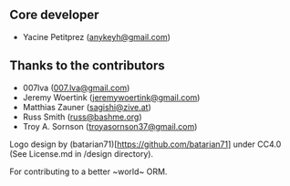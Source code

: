 ## Core developer

- Yacine Petitprez (anykeyh@gmail.com)

## Thanks to the contributors

- 007lva (007.lva@gmail.com)
- Jeremy Woertink (jeremywoertink@gmail.com)
- Matthias Zauner (sagishi@zive.at)
- Russ Smith (russ@bashme.org)
- Troy A. Sornson (troyasornson37@gmail.com)

Logo design by (batarian71)[https://github.com/batarian71] under CC4.0 (See License.md in /design directory).

For contributing to a better ~world~ ORM.
